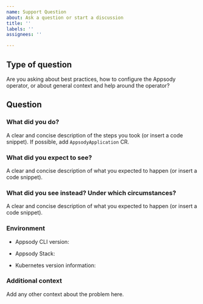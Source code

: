 ```yaml
---
name: Support Question
about: Ask a question or start a discussion
title: ''
labels: ''
assignees: ''

---
```


## Type of question

Are you asking about best practices, how to configure the Appsody operator, or about general context and help around the operator?

## Question

### What did you do?

A clear and concise description of the steps you took (or insert a code snippet). If possible, add `AppsodyApplication` CR.

### What did you expect to see?

A clear and concise description of what you expected to happen (or insert a code snippet).

### What did you see instead? Under which circumstances?

A clear and concise description of what you expected to happen (or insert a code snippet).

### Environment

* Appsody CLI version:

<!--- Insert the output of `appsody version`here -->

* Appsody Stack:

* Kubernetes version information:

<!--- Insert the output of `kubectl version` here -->

### Additional context

Add any other context about the problem here.
